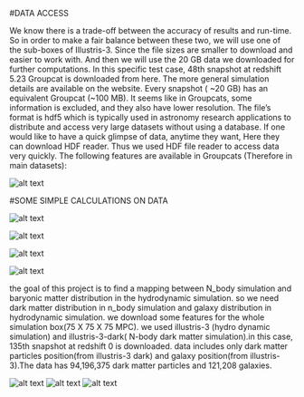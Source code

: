 #DATA ACCESS

We know there is a trade-off between the accuracy of results and run-time. So in order to make a fair balance between these two, we will use one of the sub-boxes of Illustris-3. Since the file sizes are smaller to download and easier to work with. And then we will use the 20 GB data we downloaded for further computations.
In this specific test case, 48th snapshot at redshift 5.23 Groupcat is downloaded from here. The more general simulation details are available on the website. Every snapshot ( ~20 GB) has an equivalent Groupcat (~100 MB). It seems like in Groupcats, some information is excluded, and they also have lower resolution.
The file’s format is hdf5 which is typically used in astronomy research applications to distribute and access very large datasets without using a database.
If one would like to have a quick glimpse of data, anytime they want, Here they can download HDF reader.
Thus we used HDF file reader to access data very quickly. The following features are available in Groupcats (Therefore in main datasets):

![alt text](https://github.com/sraeisi/MLP19-Comsology_group/blob/SetarehForoozan-patch-2/Screen%20Shot%202019-03-16%20at%2012.12.12%20AM.png)

#SOME SIMPLE CALCULATIONS ON DATA

![alt text](https://github.com/sraeisi/MLP19-Comsology_group/blob/SetarehForoozan-patch-2/Halo_distribution_in_space.png)

![alt text](https://github.com/sraeisi/MLP19-Comsology_group/blob/SetarehForoozan-patch-2/Histogram_In_XY_Plane.png)

![alt text](https://github.com/sraeisi/MLP19-Comsology_group/blob/SetarehForoozan-patch-2/Star%20Formation%20Rate%20vs%20Halo%20Mass.png)

![alt text](https://github.com/sraeisi/MLP19-Comsology_group/blob/SetarehForoozan-patch-2/Velocity_Histogram.png)

the goal of this project is to find a mapping between N_body simulation and baryonic matter distribution in the hydrodynamic simulation. so we need dark matter distribution in n_body simulation and galaxy distribution in hydrodynamic simulation. 
we  download some features for the whole simulation box(75 X 75 X 75 MPC). we used illustris-3 (hydro dynamic simulation) and illustris-3-dark( N-body dark matter simulation).in this case, 135th snapshot at redshift 0 is downloaded. data includes only dark matter particles position(from illustris-3 dark) and galaxy position(from illustris-3).The data has 94,196,375 dark matter particles and 121,208 galaxies.

![alt text](https://raw.githubusercontent.com/sraeisi/MLP19-Comsology_group/zahrabaghkhani-patch-1/Data/1.jpg)
![alt text](https://raw.githubusercontent.com/sraeisi/MLP19-Comsology_group/zahrabaghkhani-patch-1/Data/2.jpg)
![alt text](https://raw.githubusercontent.com/sraeisi/MLP19-Comsology_group/zahrabaghkhani-patch-1/Data/3.jpg)
